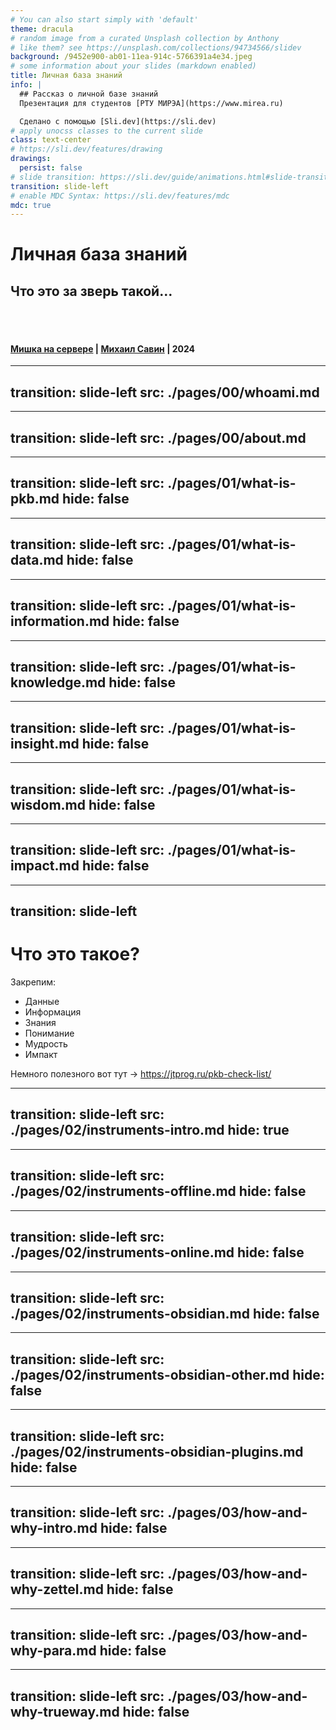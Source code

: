 ```yaml
---
# You can also start simply with 'default'
theme: dracula
# random image from a curated Unsplash collection by Anthony
# like them? see https://unsplash.com/collections/94734566/slidev
background: /9452e900-ab01-11ea-914c-5766391a4e34.jpeg
# some information about your slides (markdown enabled)
title: Личная база знаний
info: |
  ## Рассказ о личной базе знаний
  Презентация для студентов [РТУ МИРЭА](https://www.mirea.ru)

  Сделано с помощью [Sli.dev](https://sli.dev)
# apply unocss classes to the current slide
class: text-center
# https://sli.dev/features/drawing
drawings:
  persist: false
# slide transition: https://sli.dev/guide/animations.html#slide-transitions
transition: slide-left
# enable MDC Syntax: https://sli.dev/features/mdc
mdc: true
---
```


# Личная база знаний

## Что это за зверь такой…

</br>
</br>

#### [Мишка на сервере](https://t.me/+3-r4TuXV_A0xNzgy) | [Михаил Савин](https://savinmi.ru) | 2024

<!--
Титульный слайд…
-->

---
transition: slide-left
src: ./pages/00/whoami.md
---


---
transition: slide-left
src: ./pages/00/about.md
---

---
transition: slide-left
src: ./pages/01/what-is-pkb.md
hide: false
---


---
transition: slide-left
src: ./pages/01/what-is-data.md
hide: false
---

---
transition: slide-left
src: ./pages/01/what-is-information.md
hide: false
---

---
transition: slide-left
src: ./pages/01/what-is-knowledge.md
hide: false
---

---
transition: slide-left
src: ./pages/01/what-is-insight.md
hide: false
---

---
transition: slide-left
src: ./pages/01/what-is-wisdom.md
hide: false
---

---
transition: slide-left
src: ./pages/01/what-is-impact.md
hide: false
---


---
transition: slide-left
---

# Что это такое?

Закрепим:

- Данные
- Информация
- Знания
- Понимание
- Мудрость
- Импакт

Немного полезного вот тут → <https://jtprog.ru/pkb-check-list/>

<!--
- Данные — это сырые сведения или факты о чем-либо
- Информация — это осмысленные и/или обработанные данные
- Знания — это совокупность информации и методов применения этой информации на практике
- Понимание — усвоение чего-то нового и включение этого в свою картину мира
- Мудрость — принятие решений, которые опираются на имеющиеся знания
- Импакт — измеримое улучшение (~~ухудшение~~) чего-либо в окружающем мире
-->

---
transition: slide-left
src: ./pages/02/instruments-intro.md
hide: true
---

---
transition: slide-left
src: ./pages/02/instruments-offline.md
hide: false
---

---
transition: slide-left
src: ./pages/02/instruments-online.md
hide: false
---


---
transition: slide-left
src: ./pages/02/instruments-obsidian.md
hide: false
---

---
transition: slide-left
src: ./pages/02/instruments-obsidian-other.md
hide: false
---

---
transition: slide-left
src: ./pages/02/instruments-obsidian-plugins.md
hide: false
---

---
transition: slide-left
src: ./pages/03/how-and-why-intro.md
hide: false
---

---
transition: slide-left
src: ./pages/03/how-and-why-zettel.md
hide: false
---

---
transition: slide-left
src: ./pages/03/how-and-why-para.md
hide: false
---

---
transition: slide-left
src: ./pages/03/how-and-why-trueway.md
hide: false
---

<!--
how-and-why-intro.md
-->
